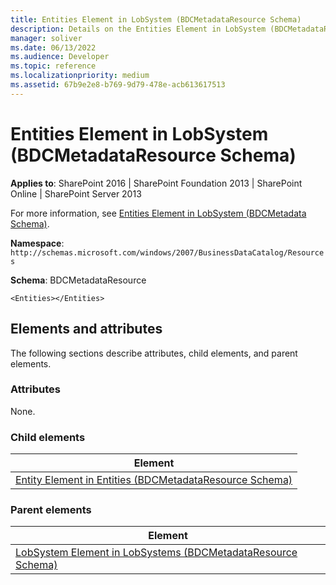 ```yaml
---
title: Entities Element in LobSystem (BDCMetadataResource Schema)
description: Details on the Entities Element in LobSystem (BDCMetadataResource Schema)
manager: soliver
ms.date: 06/13/2022
ms.audience: Developer
ms.topic: reference
ms.localizationpriority: medium
ms.assetid: 67b9e2e8-b769-9d79-478e-acb613617513
---
```


# Entities Element in LobSystem (BDCMetadataResource Schema)

**Applies to**: SharePoint 2016 | SharePoint Foundation 2013 | SharePoint Online | SharePoint Server 2013

For more information, see [Entities Element in LobSystem (BDCMetadata Schema)](entities-element-in-lobsystem-bdcmetadata-schema.md).

**Namespace**: `http://schemas.microsoft.com/windows/2007/BusinessDataCatalog/Resources`

**Schema**: BDCMetadataResource

```
<Entities></Entities>
```

## Elements and attributes

The following sections describe attributes, child elements, and parent elements.

### Attributes

None.

### Child elements

| Element |
| --- |
| [Entity Element in Entities (BDCMetadataResource Schema)](entity-element-in-entities-bdcmetadataresource-schema.md) |

### Parent elements

| Element |
| --- |
| [LobSystem Element in LobSystems (BDCMetadataResource Schema)](lobsystem-element-in-lobsystems-bdcmetadataresource-schema.md) |
